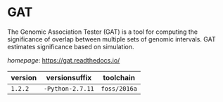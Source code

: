 # GAT

The Genomic Association Tester (GAT) is a tool for computing the significance of overlap between   multiple sets of genomic intervals. GAT estimates significance based on simulation.

*homepage*: <https://gat.readthedocs.io/>

version | versionsuffix | toolchain
--------|---------------|----------
``1.2.2`` | ``-Python-2.7.11`` | ``foss/2016a``
